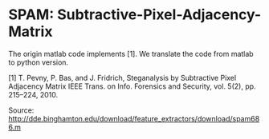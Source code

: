# SPAM: Subtractive-Pixel-Adjacency-Matrix

The origin matlab code implements [1]. We translate the code from matlab to python version.

[1] T. Pevny, P. Bas, and J. Fridrich, Steganalysis by Subtractive Pixel Adjacency Matrix IEEE Trans. on Info. Forensics and Security, vol. 5(2), pp. 215–224, 2010.

Source: http://dde.binghamton.edu/download/feature_extractors/download/spam686.m
